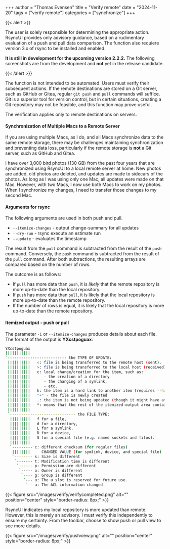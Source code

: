 +++
author = "Thomas Evensen"
title = "Verify remote"
date = "2024-11-20"
tags = ["verify remote"]
categories = ["synchronize"]
+++

{{< alert >}}

The user is solely responsible for determining the appropriate action. RsyncUI provides only advisory guidance,
based on a rudimentary evaluation of a push and pull data comparison. The function also requiere version 3.x of
rsync to be installed and enabled.

**It is still in development for the upcoming version 2.2.2.** The following screenshots are from the development
and **not** yet in the release candidate.

{{< /alert >}}

The function is not intended to be automated. Users must verify their subsequent actions. If the remote destinations are stored
on a Git server, such as GitHub or Gitea, regular `git push` and `pull` commands will suffice. Git is a superior tool for
version control, but in certain situations, creating a Git repository may not be feasible, and this function may prove useful.

The verification applies only to remote destinations on servers.

#### Synchronization of Multiple Macs to a Remote Server

If you are using multiple Macs, as I do, and all Macs synchronize data to the same remote storage, there may be challenges maintaining synchronization
and preventing data loss, particularly if the remote storage is **not** a Git server, such as GitHub and Gitea.

I have over 3,000 bird photos (130 GB) from the past four years that are synchronized using RsyncUI to a local remote server at home.
New photos are added, old photos are deleted, and updates are made to sidecars of the photos.  As long as I was using only one Mac,
all updates were made on that Mac. However, with two Macs, I now use both Macs to work on my photos.
When I synchronize my changes, I need to transfer those changes to my second Mac.

#### Arguments for rsync

The following arguments are used in both push and pull.

- `--itemize-changes` - output change-summary for all updates
- `--dry-run` - rsync execute an estimate run
- `--update` - evaluates the timestamp

The result from the `pull` command is subtracted from the result of the `push` command. Conversely, the `push` command is subtracted
from the result of the `pull` command. After both subtractions, the resulting arrays are compared based on the number of rows.

The outcome is as follows:

- If `pull` has more data than `push`, it is *likely* that the remote repository is more up-to-date than the local repository.
- If `push` has more data than `pull`, it is likely that the local repository is more up-to-date than the remote repository.
- If the number of rows is equal, it is likely that the local repository is more up-to-date than the remote repository.


#### Itemized output - push or pull

The parameter `-i` or `--itemize-changes` produces details about each file. The format of the output is **YXcstpoguax**:

```bash
YXcstpoguax
|||||||||||
`-------------------------- the TYPE OF UPDATE:
 ||||||||||   <: file is being transferred to the remote host (sent).
 ||||||||||   >: file is being transferred to the local host (received).
 ||||||||||   c: local change/creation for the item, such as:
 ||||||||||      - the creation of a directory
 ||||||||||      - the changing of a symlink,
 ||||||||||      - etc.
 ||||||||||   h: the item is a hard link to another item (requires --hard-links).
 ||||||||||   "+" - the file is newly created
 ||||||||||   .: the item is not being updated (though it might have attributes that are being modified).
 ||||||||||   *: means that the rest of the itemized-output area contains a message (e.g. "deleting").
 ||||||||||
 `----------------------------- the FILE TYPE:
  |||||||||   f for a file,
  |||||||||   d for a directory,
  |||||||||   L for a symlink,
  |||||||||   D for a device,
  |||||||||   S for a special file (e.g. named sockets and fifos).
  |||||||||
  `--------- c: different checksum (for regular files)
   ||||||||     CHANGED VALUE (for symlink, device, and special file)
   `-------- s: Size is different
    `------- t: Modification time is different
     `------ p: Permission are different
      `----- o: Owner is different
       `---- g: Group is different
        `--- u: The u slot is reserved for future use.
         `-- a: The ACL information changed
```

{{< figure src="/images/verify/verifycompleted.png" alt="" position="center" style="border-radius: 8px;" >}}

RsyncUI indicates my local repository is more updated than remote. However, this is merely an advisory.
I must verify this independently to ensure my certainty. From the toolbar, choose to show push or pull
view to see more details.

{{< figure src="/images/verify/pushview.png" alt="" position="center" style="border-radius: 8px;" >}}

